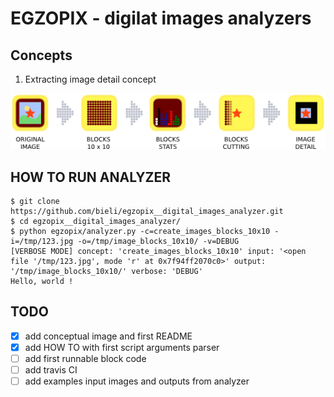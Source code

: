 EGZOPIX - digilat images analyzers
==================================

Concepts
--------

1. Extracting image detail concept

![Extracting image detail concept flow](https://raw.githubusercontent.com/bieli/egzopix__digital_images_analyzer/master/egzopix/solutions/extracting_image_detail/concept/extracting_image_detail.png)


HOW TO RUN ANALYZER
-------------------
```
$ git clone https://github.com/bieli/egzopix__digital_images_analyzer.git
$ cd egzopix__digital_images_analyzer/
$ python egzopix/analyzer.py -c=create_images_blocks_10x10 -i=/tmp/123.jpg -o=/tmp/image_blocks_10x10/ -v=DEBUG
[VERBOSE MODE] concept: 'create_images_blocks_10x10' input: '<open file '/tmp/123.jpg', mode 'r' at 0x7f94ff2070c0>' output: '/tmp/image_blocks_10x10/' verbose: 'DEBUG' 
Hello, world !

```

TODO
----
- [x] add conceptual image and first README
- [x] add HOW TO with first script arguments parser
- [ ] add first runnable block code
- [ ] add travis CI
- [ ] add examples input images and outputs from analyzer
